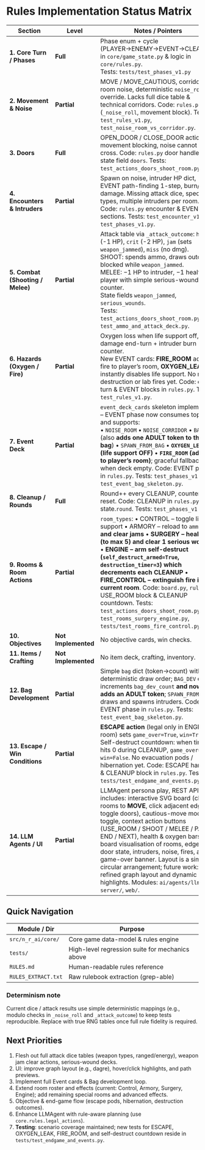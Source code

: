 # Rules Implementation Status Matrix

| Section | Level | Notes / Pointers |
|---------|-------|------------------|
| **1. Core Turn / Phases** | **Full** | Phase enum + cycle (PLAYER→ENEMY→EVENT→CLEANUP) in `core/game_state.py` & logic in `core/rules.py`.<br/>Tests: `tests/test_phases_v1.py` |
| **2. Movement & Noise** | **Partial** | MOVE / MOVE_CAUTIOUS, corridor vs room noise, deterministic `noise_roll` override. Lacks full dice table & technical corridors. Code: `rules.py` (`_noise_roll`, movement block). Tests: `test_rules_v1.py`, `test_noise_room_vs_corridor.py`. |
| **3. Doors** | **Full** | OPEN_DOOR / CLOSE_DOOR actions, movement blocking, noise cannot cross. Code: `rules.py` door handlers; state field `doors`. Tests: `test_actions_doors_shoot_room.py`. |
| **4. Encounters & Intruders** | **Partial** | Spawn on noise, intruder HP dict, EVENT path-finding 1-step, burn/fight damage. Missing attack dice, special types, multiple intruders per room. Code: `rules.py` encounter & EVENT sections. Tests: `test_encounter_v1.py`, `test_phases_v1.py`. |
| **5. Combat (Shooting / Melee)** | **Partial** | Attack table via `_attack_outcome`: `hit` (-1 HP), `crit` (-2 HP), `jam` (sets `weapon_jammed`), `miss` (no dmg).<br/>SHOOT: spends ammo, draws outcome, blocked while `weapon_jammed`.<br/>MELEE: −1 HP to intruder, −1 health to player with simple serious-wound counter.<br/>State fields `weapon_jammed`, `serious_wounds`.<br/>Tests: `test_actions_doors_shoot_room.py`, `test_ammo_and_attack_deck.py`. |
| **6. Hazards (Oxygen / Fire)** | **Partial** | Oxygen loss when life support off, fire damage end-turn + intruder burn counter.<br/>New EVENT cards: **FIRE_ROOM** adds fire to player’s room, **OXYGEN_LEAK** instantly disables life support. No room destruction or lab fires yet. Code: end-turn & EVENT blocks in `rules.py`. Tests: `test_rules_v1.py`. |
| **7. Event Deck** | **Partial** | `event_deck_cards` skeleton implemented – EVENT phase now consumes top card and supports:<br/>• `NOISE_ROOM` • `NOISE_CORRIDOR` • `BAG_DEV` (also **adds one ADULT token to the bag**) • `SPAWN_FROM_BAG` • **`OXYGEN_LEAK` (life support OFF)** • **`FIRE_ROOM` (add fire to player’s room)**; graceful fallback when deck empty. Code: EVENT phase in `rules.py`. Tests: `test_phases_v1.py`, `test_event_bag_skeleton.py`. |
| **8. Cleanup / Rounds** | **Full** | Round++ every CLEANUP, counters reset. Code: CLEANUP in `rules.py`; state.`round`. Tests: `test_phases_v1.py`. |
| **9. Rooms & Room Actions** | **Partial** | `room_types`:  • CONTROL – toggle life support • ARMORY – reload to `ammo_max` **and clear jams** • **SURGERY – heal 1 HP (to max 5) and clear 1 serious wound** • **ENGINE – arm self-destruct (`self_destruct_armed=True`, `destruction_timer=3`) which decrements each CLEANUP** • **FIRE_CONTROL – extinguish fire in the current room**.  Code: `board.py`, `rules.py` USE_ROOM block & CLEANUP countdown. Tests: `test_actions_doors_shoot_room.py`, `test_rooms_surgery_engine.py`, `tests/test_rooms_fire_control.py`. |
| **10. Objectives** | **Not Implemented** | No objective cards, win checks. |
| **11. Items / Crafting** | **Not Implemented** | No item deck, crafting, inventory. |
| **12. Bag Development** | **Partial** | Simple `bag` dict (token→count) with deterministic draw order; `BAG_DEV` event increments `bag_dev_count` **and now adds an ADULT token**; `SPAWN_FROM_BAG` draws and spawns intruders. Code: EVENT phase in `rules.py`. Tests: `test_event_bag_skeleton.py`. |
| **13. Escape / Win Conditions** | **Partial** | **ESCAPE action** (legal only in ENGINE room) sets `game_over=True`, `win=True`.<br/>Self-destruct countdown: when timer hits 0 during CLEANUP, `game_over=True`, `win=False`. No evacuation pods / hibernation yet. Code: ESCAPE handler & CLEANUP block in `rules.py`. Tests: `tests/test_endgame_and_events.py`. |
| **14. LLM Agents / UI** | **Partial** | LLMAgent persona play, REST API. UI includes: interactive SVG board (click rooms to **MOVE**, click adjacent edges to toggle doors), cautious-move mode toggle, context action buttons (USE_ROOM / SHOOT / MELEE / PASS / END / NEXT), health & oxygen bars, board visualisation of rooms, edges, door state, intruders, noise, fires, and game-over banner. Layout is a simple circular arrangement; future work: refined graph layout and dynamic highlights. Modules: `ai/agents/llm.py`, `server/`, `web/`. |

## Quick Navigation

| Module / Dir | Purpose |
|--------------|---------|
| `src/n_r_ai/core/` | Core game data-model & rules engine |
| `tests/` | High-level regression suite for mechanics above |
| `RULES.md` | Human-readable rules reference |
| `RULES_EXTRACT.txt` | Raw rulebook extraction (grep-able) |

### Determinism note
Current dice / attack results use simple deterministic mappings (e.g., modulo checks in `_noise_roll` and `_attack_outcome`) to keep tests reproducible. Replace with true RNG tables once full rule fidelity is required.

## Next Priorities

1. Flesh out full attack dice tables (weapon types, ranged/energy), weapon jam clear actions, serious-wound decks.
2. UI: improve graph layout (e.g., dagre), hover/click highlights, and path previews.
3. Implement full Event cards & Bag development loop.
4. Extend room roster and effects (current: Control, Armory, Surgery, Engine); add remaining special rooms and advanced effects.
5. Objective & end-game flow (escape pods, hibernation, destruction outcomes).
6. Enhance LLMAgent with rule-aware planning (use `core.rules.legal_actions`).
7. **Testing**: scenario coverage maintained; new tests for ESCAPE, OXYGEN_LEAK, FIRE_ROOM, and self-destruct countdown reside in `tests/test_endgame_and_events.py`.
